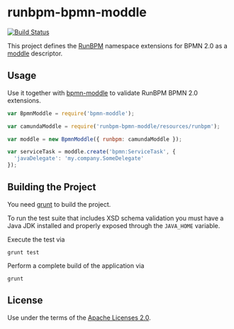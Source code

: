 # runbpm-bpmn-moddle

[![Build Status](https://travis-ci.org/liguo-zhang/runbpm-bpmn-moddle.svg)](https://travis-ci.org/liguo-zhang/runbpm-bpmn-moddle)

This project defines the [RunBPM](https://runbpm.com) namespace extensions for BPMN 2.0 as a [moddle](https://github.com/bpmn-io/moddle) descriptor.


## Usage

Use it together with [bpmn-moddle](https://github.com/bpmn-io/bpmn-moddle) to validate RunBPM BPMN 2.0 extensions.

```javascript
var BpmnModdle = require('bpmn-moddle');

var camundaModdle = require('runbpm-bpmn-moddle/resources/runbpm');

var moddle = new BpmnModdle({ runbpm: camundaModdle });

var serviceTask = moddle.create('bpmn:ServiceTask', {
  'javaDelegate': 'my.company.SomeDelegate'
});
```


## Building the Project

You need [grunt](http://gruntjs.com) to build the project.

To run the test suite that includes XSD schema validation you must have a Java JDK installed and properly exposed through the `JAVA_HOME` variable.

Execute the test via

```
grunt test
```

Perform a complete build of the application via

```
grunt
```


## License

Use under the terms of the [Apache Licenses 2.0](http://www.apache.org/licenses/LICENSE-2.0).
